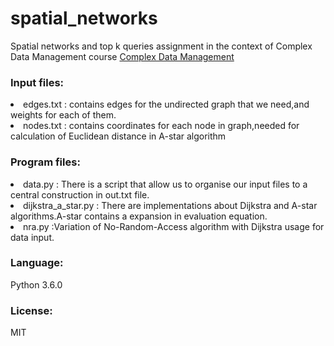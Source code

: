 # spatial_networks
Spatial networks and top k queries assignment in the context of Complex Data Management course [Complex Data Management](https://www.cs.uoi.gr/course/%CE%B4%CE%B9%CE%B1%CF%87%CE%B5%CE%AF%CF%81%CE%B9%CF%83%CE%B7-%CF%83%CF%8D%CE%BD%CE%B8%CE%B5%CF%84%CF%89%CE%BD-%CE%B4%CE%B5%CE%B4%CE%BF%CE%BC%CE%AD%CE%BD%CF%89%CE%BD/)


<h3>Input files:</h3>
   <li>edges.txt : contains edges for the undirected graph that we need,and weights for each of them.</li>
   <li>nodes.txt : contains coordinates for each node in graph,needed for calculation of Euclidean distance in A-star algorithm</li>

<h3>Program files:</h3>
   <li>data.py : There is a script that allow us to organise our input files to a central construction in out.txt file.</li>
   <li>dijkstra_a_star.py : There are implementations about Dijkstra and A-star algorithms.A-star contains a expansion in evaluation equation.</li>
   <li>nra.py :Variation of No-Random-Access algorithm with Dijkstra usage for data input.</li>

<h3>Language:</h3>
   Python 3.6.0

<h3>License:</h3>
   MIT
